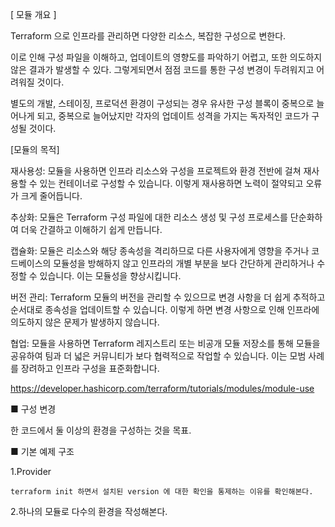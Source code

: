 [ 모듈 개요 ]

Terraform 으로 인프라를 관리하면 다양한 리소스, 복잡한 구성으로 변한다.
    
이로 인해 
구성 파일을 이해하고, 
업데이트의 영향도를 파악하기 어렵고, 또한 의도하지 않은 결과가 발생할 수 있다. 
그렇게되면서 점점 코드를 통한 구성 변경이 두려워지고 어려워질 것이다.
    
별도의 개발, 스테이징, 프로덕션 환경이 구성되는 경우 유사한 구성 블록이 중복으로 늘어나게 되고, 
중복으로 늘어났지만 각자의 업데이트 성격을 가지는 독자적인 코드가 구성될 것이다.
    

[모듈의 목적]


재사용성: 
    모듈을 사용하면 인프라 리소스와 구성을 프로젝트와 환경 전반에 걸쳐 재사용할 수 있는 컨테이너로 구성할 수 있습니다. 
    이렇게 재사용하면 노력이 절약되고 오류가 크게 줄어듭니다.

추상화: 
    모듈은 Terraform 구성 파일에 대한 리소스 생성 및 구성 프로세스를 단순화하여 더욱 간결하고 이해하기 쉽게 만듭니다.

캡슐화: 
    모듈은 리소스와 해당 종속성을 격리하므로 다른 사용자에게 영향을 주거나 코드베이스의 모듈성을 방해하지 않고 인프라의 개별 부분을 보다 간단하게 관리하거나 수정할 수 있습니다. 
    이는 모듈성을 향상시킵니다.

버전 관리: 
    Terraform 모듈의 버전을 관리할 수 있으므로 변경 사항을 더 쉽게 추적하고 순서대로 종속성을 업데이트할 수 있습니다. 
    이렇게 하면 변경 사항으로 인해 인프라에 의도하지 않은 문제가 발생하지 않습니다.

협업: 
    모듈을 사용하면 Terraform 레지스트리 또는 비공개 모듈 저장소를 통해 모듈을 공유하여 팀과 더 넓은 커뮤니티가 보다 협력적으로 작업할 수 있습니다. 
    이는 모범 사례를 장려하고 인프라 구성을 표준화합니다.
    
    
    
https://developer.hashicorp.com/terraform/tutorials/modules/module-use


■ 구성 변경 

한 코드에서 둘 이상의 환경을 구성하는 것을 목표.


■ 기본 예제 구조

1.Provider 
    
    terraform init 하면서 설치된 version 에 대한 확인을 통제하는 이유를 확인해본다.
    

2.하나의 모듈로 다수의 환경을 작성해본다.

    